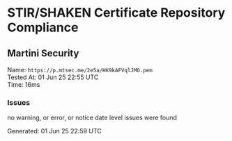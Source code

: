 # STIR/SHAKEN Certificate Repository Compliance

## Martini Security

Name: `https://p.mtsec.me/2e5a/HK9kAFVqlJMO.pem`\
Tested At: 01 Jun 25 22:55 UTC\
Time: 16ms

### Issues

no warning, or error, or notice date level issues were found

Generated: 01 Jun 25 22:59 UTC